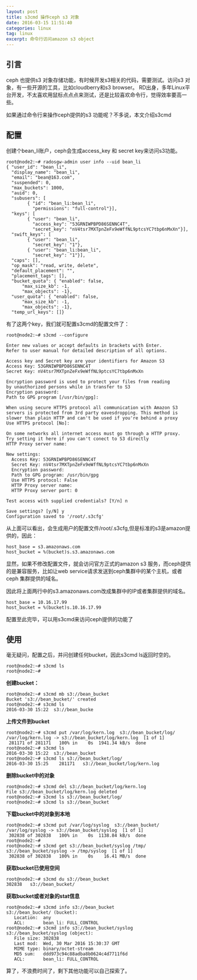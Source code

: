 ```yaml
---
layout: post
title: s3cmd 操作ceph s3 对象
date: 2016-03-15 11:51:40
categories: linux
tag: linux
excerpt: 命令行访问amazon s3 object
---
```


引言
-----
ceph 也提供s3 对象存储功能，有时候开发s3相关的代码，需要测试。访问s3 对象，有一些开源的工具，比如cloudberry和s3 browser。
RD出身，多年Linux平台开发，不太喜欢用鼠标点点点来测试，还是比较喜欢命令行，觉得效率要高一些。

如果通过命令行来操作ceph提供的s3 功能呢？不多说，本文介绍s3cmd


配置
-----
创建个bean_li账户，ceph会生成access_key 和 secret key来访问s3功能。

```
root@node2:~# radosgw-admin user info --uid bean_li
{ "user_id": "bean_li",
  "display_name": "bean_li",
  "email": "bean@163.com",
  "suspended": 0,
  "max_buckets": 1000,
  "auid": 0,
  "subusers": [
        { "id": "bean_li:bean_li",
          "permissions": "full-control"}],
  "keys": [
        { "user": "bean_li",
          "access_key": "53GRNIWPBPD86SENNC4T",
          "secret_key": "nV4tsr7MXTpnZeFx9eWffNL9ptcsYC7tbp6nMxXn"}],
  "swift_keys": [
        { "user": "bean_li",
          "secret_key": "1"},
        { "user": "bean_li:bean_li",
          "secret_key": "1"}],
  "caps": [],
  "op_mask": "read, write, delete",
  "default_placement": "",
  "placement_tags": [],
  "bucket_quota": { "enabled": false,
      "max_size_kb": -1,
      "max_objects": -1},
  "user_quota": { "enabled": false,
      "max_size_kb": -1,
      "max_objects": -1},
  "temp_url_keys": []}

```

有了这两个key，我们就可配置s3cmd的配置文件了：

```
root@node2:~# s3cmd --configure

Enter new values or accept defaults in brackets with Enter.
Refer to user manual for detailed description of all options.

Access key and Secret key are your identifiers for Amazon S3
Access Key: 53GRNIWPBPD86SENNC4T
Secret Key: nV4tsr7MXTpnZeFx9eWffNL9ptcsYC7tbp6nMxXn

Encryption password is used to protect your files from reading
by unauthorized persons while in transfer to S3
Encryption password: 
Path to GPG program [/usr/bin/gpg]: 

When using secure HTTPS protocol all communication with Amazon S3
servers is protected from 3rd party eavesdropping. This method is
slower than plain HTTP and can't be used if you're behind a proxy
Use HTTPS protocol [No]: 

On some networks all internet access must go through a HTTP proxy.
Try setting it here if you can't conect to S3 directly
HTTP Proxy server name: 

New settings:
  Access Key: 53GRNIWPBPD86SENNC4T
  Secret Key: nV4tsr7MXTpnZeFx9eWffNL9ptcsYC7tbp6nMxXn
  Encryption password: 
  Path to GPG program: /usr/bin/gpg
  Use HTTPS protocol: False
  HTTP Proxy server name: 
  HTTP Proxy server port: 0

Test access with supplied credentials? [Y/n] n

Save settings? [y/N] y
Configuration saved to '/root/.s3cfg'
```

从上面可以看出，会生成用户的配置文件/root/.s3cfg,但是标准的s3是amazon提供的，因此：

```
host_base = s3.amazonaws.com
host_bucket = %(bucket)s.s3.amazonaws.com
```
显然，如果不修改配置文件，就会访问官方正式的amazon s3 服务，而ceph提供的是兼容服务，比如让web service请求发送到ceph集群中的某个主机，或者ceph 集群提供的域名。

因此将上面两行中的s3.amazonaws.com改成集群中的IP或者集群提供的域名。

```
host_base = 10.16.17.99
host_bucket = %(bucket)s.10.16.17.99
```

配置至此完毕，可以用s3cmd来访问ceph提供的功能了

使用
----
毫无疑问，配置之后，并问创建任何bucket，因此s3cmd ls返回时空的。

```
root@node2:~# s3cmd ls
root@node2:~#
``` 

**创建bucket：**

```
root@node2:~# s3cmd mb s3://bean_bucket
Bucket 's3://bean_bucket/' created
root@node2:~# s3cmd ls
2016-03-30 15:22  s3://bean_bucke
```

**上传文件到bucket**

```
root@node2:~# s3cmd put /var/log/kern.log  s3://bean_bucket/log/
/var/log/kern.log -> s3://bean_bucket/log/kern.log  [1 of 1]
 281171 of 281171   100% in    0s  1941.34 kB/s  done
root@node2:~# s3cmd ls
2016-03-30 15:22  s3://bean_bucket
root@node2:~# s3cmd ls s3://bean_bucket/log/
2016-03-30 15:25    281171   s3://bean_bucket/log/kern.log
```

**删除bucket中的对象**

```
root@node2:~# s3cmd del s3://bean_bucket/log/kern.log
File s3://bean_bucket/log/kern.log deleted
root@node2:~# s3cmd ls s3://bean_bucket/log/
root@node2:~# s3cmd ls s3://bean_bucket
```

**下载bucket中的对象到本地**

```
root@node2:~# s3cmd put /var/log/syslog  s3://bean_bucket/
/var/log/syslog -> s3://bean_bucket/syslog  [1 of 1]
 302838 of 302838   100% in    0s  1138.84 kB/s  done
root@node2:~# 
root@node2:~# s3cmd get s3://bean_bucket/syslog /tmp/
s3://bean_bucket/syslog -> /tmp/syslog  [1 of 1]
 302838 of 302838   100% in    0s    16.41 MB/s  done
```

**获取bucket已使用空间**

```
root@node2:~# s3cmd du s3://bean_bucket
302838   s3://bean_bucket/
```

**获取bucket或者对象的stat信息**

```
root@node2:~# s3cmd info s3://bean_bucket
s3://bean_bucket/ (bucket):
   Location:  any
   ACL:       bean_li: FULL_CONTROL
root@node2:~# s3cmd info s3://bean_bucket/syslog
s3://bean_bucket/syslog (object):
   File size: 302838
   Last mod:  Wed, 30 Mar 2016 15:30:37 GMT
   MIME type: binary/octet-stream
   MD5 sum:   ddd973c94c88adba8b0624c4d7711f6d
   ACL:       bean_li: FULL_CONTROL
```

算了，不浪费时间了，剩下其他功能可以自己探索了。


